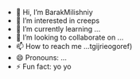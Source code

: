 - 👋 Hi, I’m BarakMilishniy
- 👀 I’m interested in creeps
- 🌱 I’m currently learning ...
- 💞️ I’m looking to collaborate on ...
- 📫 How to reach me ...tgijrieogoref)
- 😄 Pronouns: ...
- ⚡ Fun fact: yo yo 
<!--
BarakMilishniy/BarakMilishniy is a ✨ special ✨ repository because its `README.md` (this file) appears on your GitHub profile.
You can click the Preview link to take a look at your changes.
--
